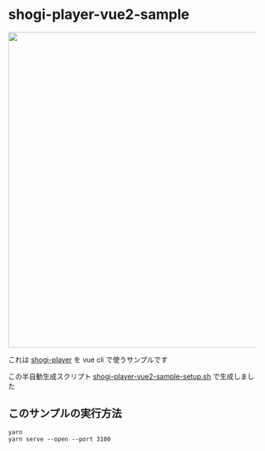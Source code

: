 # shogi-player-vue2-sample

<p><a href="https://akicho8.github.io/shogi-player/"><img src="https://github.com/akicho8/shogi-player/raw/master/shogi-player-vue2-sample/application.png" height="640" /></a></p>

これは [shogi-player](https://akicho8.github.io/shogi-player/) を vue cli で使うサンプルです

この半自動生成スクリプト [shogi-player-vue2-sample-setup.sh](https://github.com/akicho8/shogi-player/blob/master/shogi-player-vue2-sample-setup.sh) で生成しました

## このサンプルの実行方法
```
yarn
yarn serve --open --port 3100
```
